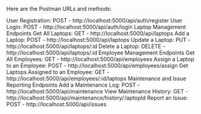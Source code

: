 


Here are the Postman URLs and methods:


User Registration:
POST - http://localhost:5000/api/auth/register
User Login:
POST - http://localhost:5000/api/auth/login
Laptop Management Endpoints
Get All Laptops:
GET - http://localhost:5000/api/laptops
Add a Laptop:
POST - http://localhost:5000/api/laptops
Update a Laptop:
PUT - http://localhost:5000/api/laptops/:id
Delete a Laptop:
DELETE - http://localhost:5000/api/laptops/:id
Employee Management Endpoints
Get All Employees:
GET - http://localhost:5000/api/employees
Assign a Laptop to an Employee:
POST - http://localhost:5000/api/employees/assign
Get Laptops Assigned to an Employee:
GET - http://localhost:5000/api/employees/:id/laptops
Maintenance and Issue Reporting Endpoints
Add a Maintenance Log:
POST - http://localhost:5000/api/maintenance
View Maintenance History:
GET - http://localhost:5000/api/maintenance/history/:laptopId
Report an Issue:
POST - http://localhost:5000/api/issues

